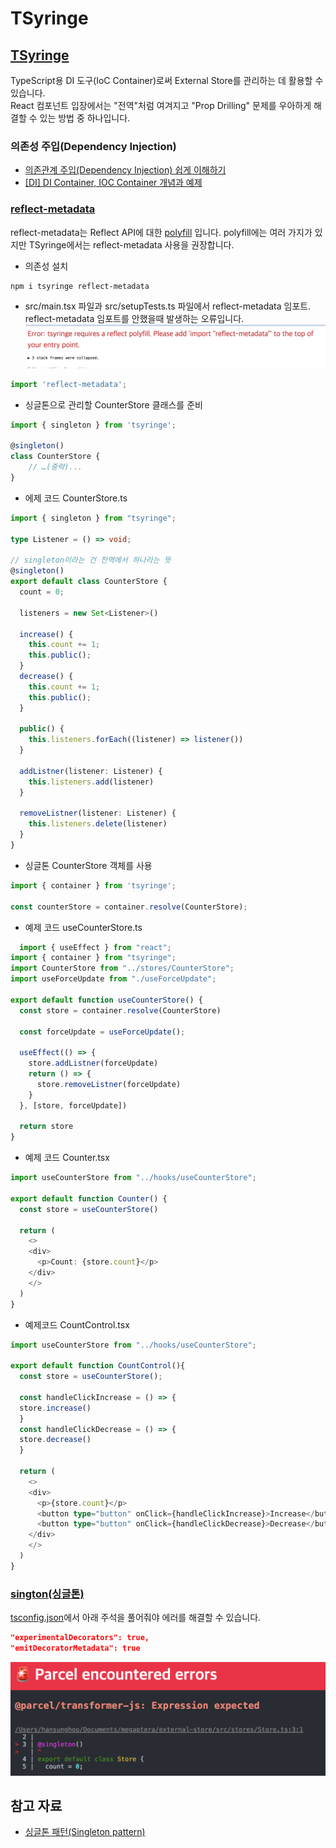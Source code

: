 # TSyringe

## [TSyringe](https://github.com/microsoft/tsyringe)
TypeScript용 DI 도구(IoC Container)로써 External Store를 관리하는 데 활용할 수 있습니다.\
React 컴포넌트 입장에서는 "전역"처럼 여겨지고 "Prop Drilling" 문제를 우아하게 해결할 수 있는 방법 중 하나입니다.

### 의존성 주입(Dependency Injection)
- [의존관계 주입(Dependency Injection) 쉽게 이해하기](https://tecoble.techcourse.co.kr/post/2021-04-27-dependency-injection/)
- [[DI] DI Container, IOC Container 개념과 예제](https://eunjin3786.tistory.com/233)

### [reflect-metadata](https://github.com/rbuckton/reflect-metadata)
reflect-metadata는 Reflect API에 대한 [polyfill](https://developer.mozilla.org/ko/docs/Glossary/Polyfill) 입니다.
polyfill에는 여러 가지가 있지만 TSyringe에서는 reflect-metadata 사용을 권장합니다.

- 의존성 설치

```bash
npm i tsyringe reflect-metadata
```

- src/main.tsx 파일과 src/setupTests.ts 파일에서 reflect-metadata 임포트.
reflect-metadata 임포트를 안했을때 발생하는 오류입니다.
![polyfill 에러](../images/reflect-polyfill.png)

```typescript
import 'reflect-metadata';
```

- 싱글톤으로 관리할 CounterStore 클래스를 준비
```typescript
import { singleton } from 'tsyringe';

@singleton()
class CounterStore {
	// …(중략)...
}
```
  - 에제 코드 CounterStore.ts
```typescript
import { singleton } from "tsyringe";

type Listener = () => void;

// singleton이라는 건 전역에서 하나라는 뜻
@singleton()
export default class CounterStore {
  count = 0;

  listeners = new Set<Listener>()

  increase() {
    this.count += 1;
    this.public();
  }
  decrease() {
    this.count += 1;
    this.public();
  }

  public() {
    this.listeners.forEach((listener) => listener())
  }

  addListner(listener: Listener) {
    this.listeners.add(listener)
  }

  removeListner(listener: Listener) {
    this.listeners.delete(listener)
  }
}
```

- 싱글톤 CounterStore 객체를 사용
```typescript
import { container } from 'tsyringe';

const counterStore = container.resolve(CounterStore);
```

  - 예제 코드 useCounterStore.ts
```typescript
  import { useEffect } from "react";
import { container } from "tsyringe";
import CounterStore from "../stores/CounterStore";
import useForceUpdate from "./useForceUpdate";

export default function useCounterStore() {
  const store = container.resolve(CounterStore)

  const forceUpdate = useForceUpdate();

  useEffect(() => {
    store.addListner(forceUpdate)
    return () => {
      store.removeListner(forceUpdate)
    }
  }, [store, forceUpdate])

  return store
}
  ```
  - 예제 코드 Counter.tsx

```typescript
import useCounterStore from "../hooks/useCounterStore";

export default function Counter() {
  const store = useCounterStore()

  return (
    <>
    <div>
      <p>Count: {store.count}</p>
    </div>
    </>
  )
}
  ```
  - 예제코드 CountControl.tsx

```typescript
import useCounterStore from "../hooks/useCounterStore";

export default function CountControl(){
  const store = useCounterStore();

  const handleClickIncrease = () => {
  store.increase()
  }
  const handleClickDecrease = () => {
  store.decrease()
  }

  return (
    <>
    <div>
      <p>{store.count}</p>
      <button type="button" onClick={handleClickIncrease}>Increase</button>
      <button type="button" onClick={handleClickDecrease}>Decrease</button>
    </div>
    </>
  )
}
```

### [sington(싱글톤)](https://ko.wikipedia.org/wiki/%EC%8B%B1%EA%B8%80%ED%84%B4_%ED%8C%A8%ED%84%B4)
[tsconfig.json](https://www.typescriptlang.org/ko/docs/handbook/decorators.html)에서 아래 주석을 풀어줘야 에러를 해결할 수 있습니다.

```json
"experimentalDecorators": true,
"emitDecoratorMetadata": true
```

![decorators 에러](../images/decorators.png)

## 참고 자료
- [싱글톤 패턴(Singleton pattern)](https://gyoogle.dev/blog/design-pattern/Singleton%20Pattern.html)
